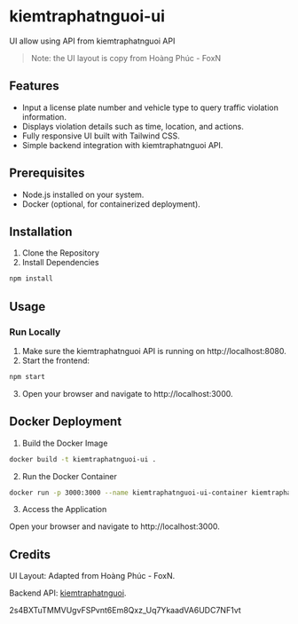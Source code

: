 # kiemtraphatnguoi-ui
UI allow using API from kiemtraphatnguoi API

> Note: the UI layout is copy from Hoàng Phúc - FoxN


## Features

- Input a license plate number and vehicle type to query traffic violation information.
- Displays violation details such as time, location, and actions.
- Fully responsive UI built with Tailwind CSS.
- Simple backend integration with kiemtraphatnguoi API.

## Prerequisites

- Node.js installed on your system.
- Docker (optional, for containerized deployment).

## Installation

1. Clone the Repository
2. Install Dependencies

```bash
npm install
```

## Usage

### Run Locally

1. Make sure the kiemtraphatnguoi API is running on http://localhost:8080.
2. Start the frontend:

```bash
npm start
```

3. Open your browser and navigate to http://localhost:3000.

## Docker Deployment

1. Build the Docker Image

```bash
docker build -t kiemtraphatnguoi-ui .
```

2. Run the Docker Container

```bash
docker run -p 3000:3000 --name kiemtraphatnguoi-ui-container kiemtraphatnguoi-ui
```

3. Access the Application

Open your browser and navigate to http://localhost:3000.

## Credits

UI Layout: Adapted from Hoàng Phúc - FoxN.

Backend API: [kiemtraphatnguoi](https://github.com/henry0hai/kiemtraphatnguoi).


2s4BXTuTMMVUgvFSPvnt6Em8Qxz_Uq7YkaadVA6UDC7NF1vt
